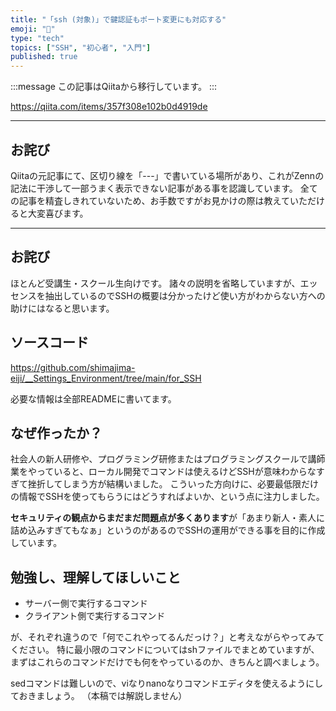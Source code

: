 ```yaml
---
title: "「ssh (対象)」で鍵認証もポート変更にも対応する"
emoji: "📝"
type: "tech"
topics: ["SSH", "初心者", "入門"]
published: true
---
```


:::message
この記事はQiitaから移行しています。
:::

https://qiita.com/items/357f308e102b0d4919de

-----

## お詫び
Qiitaの元記事にて、区切り線を「---」で書いている場所があり、これがZennの記法に干渉して一部うまく表示できない記事がある事を認識しています。
全ての記事を精査しきれていないため、お手数ですがお見かけの際は教えていただけると大変喜びます。

-----

## お詫び
ほとんど受講生・スクール生向けです。
諸々の説明を省略していますが、エッセンスを抽出しているのでSSHの概要は分かったけど使い方がわからない方への助けにはなると思います。

## ソースコード
https://github.com/shimajima-eiji/__Settings_Environment/tree/main/for_SSH

必要な情報は全部READMEに書いてます。

## なぜ作ったか？
社会人の新人研修や、プログラミング研修またはプログラミングスクールで講師業をやっていると、ローカル開発でコマンドは使えるけどSSHが意味わからなすぎて挫折してしまう方が結構いました。
こういった方向けに、必要最低限だけの情報でSSHを使ってもらうにはどうすればよいか、という点に注力しました。

**セキュリティの観点からまだまだ問題点が多くあります**が「あまり新人・素人に詰め込みすぎてもなぁ」というのがあるのでSSHの運用ができる事を目的に作成しています。

## 勉強し、理解してほしいこと
- サーバー側で実行するコマンド
- クライアント側で実行するコマンド

が、それぞれ違うので「何でこれやってるんだっけ？」と考えながらやってみてください。
特に最小限のコマンドについてはshファイルでまとめていますが、まずはこれらのコマンドだけでも何をやっているのか、きちんと調べましょう。

sedコマンドは難しいので、viなりnanoなりコマンドエディタを使えるようにしておきましょう。
（本稿では解説しません）

